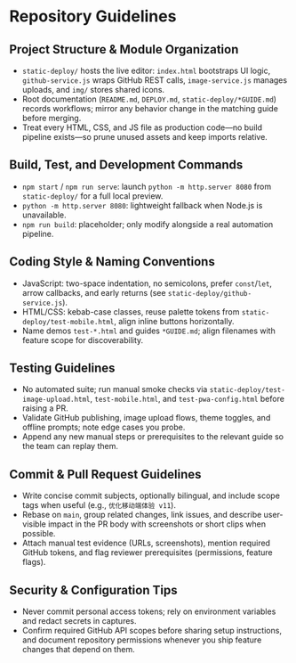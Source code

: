 # Repository Guidelines

## Project Structure & Module Organization
- `static-deploy/` hosts the live editor: `index.html` bootstraps UI logic, `github-service.js` wraps GitHub REST calls, `image-service.js` manages uploads, and `img/` stores shared icons.
- Root documentation (`README.md`, `DEPLOY.md`, `static-deploy/*GUIDE.md`) records workflows; mirror any behavior change in the matching guide before merging.
- Treat every HTML, CSS, and JS file as production code—no build pipeline exists—so prune unused assets and keep imports relative.

## Build, Test, and Development Commands
- `npm start` / `npm run serve`: launch `python -m http.server 8080` from `static-deploy/` for a full local preview.
- `python -m http.server 8080`: lightweight fallback when Node.js is unavailable.
- `npm run build`: placeholder; only modify alongside a real automation pipeline.

## Coding Style & Naming Conventions
- JavaScript: two-space indentation, no semicolons, prefer `const`/`let`, arrow callbacks, and early returns (see `static-deploy/github-service.js`).
- HTML/CSS: kebab-case classes, reuse palette tokens from `static-deploy/test-mobile.html`, align inline buttons horizontally.
- Name demos `test-*.html` and guides `*GUIDE.md`; align filenames with feature scope for discoverability.

## Testing Guidelines
- No automated suite; run manual smoke checks via `static-deploy/test-image-upload.html`, `test-mobile.html`, and `test-pwa-config.html` before raising a PR.
- Validate GitHub publishing, image upload flows, theme toggles, and offline prompts; note edge cases you probe.
- Append any new manual steps or prerequisites to the relevant guide so the team can replay them.

## Commit & Pull Request Guidelines
- Write concise commit subjects, optionally bilingual, and include scope tags when useful (e.g., `优化移动端体验 v11`).
- Rebase on `main`, group related changes, link issues, and describe user-visible impact in the PR body with screenshots or short clips when possible.
- Attach manual test evidence (URLs, screenshots), mention required GitHub tokens, and flag reviewer prerequisites (permissions, feature flags).

## Security & Configuration Tips
- Never commit personal access tokens; rely on environment variables and redact secrets in captures.
- Confirm required GitHub API scopes before sharing setup instructions, and document repository permissions whenever you ship feature changes that depend on them.
